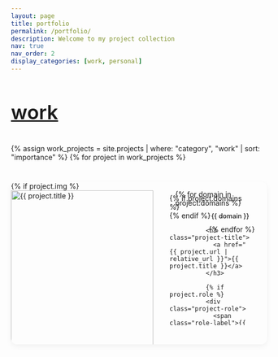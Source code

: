 ```yaml
---
layout: page
title: portfolio
permalink: /portfolio/
description: Welcome to my project collection
nav: true
nav_order: 2
display_categories: [work, personal]
---
```


<!DOCTYPE html>
<html lang="en">
<head>
  <meta charset="UTF-8">
  <meta name="viewport" content="width=device-width, initial-scale=1.0">
  <title>Portfolio</title>
  <style>
    /* Import elegant fonts */
    @import url('https://fonts.googleapis.com/css2?family=Playfair+Display:wght@400;500;600;700&family=Source+Sans+Pro:wght@300;400;600&display=swap');

    /* Base styling for projects page */
    .projects-wrapper {
      font-family: 'Source Sans Pro', var(--global-font-family), sans-serif;
      color: var(--global-text-color);
      max-width: 100%;
      margin: 0 auto;
    }

    /* Section styling */
    .project-section {
      margin-bottom: 4rem;
    }

    .section-title {
      font-family: 'Playfair Display', var(--global-serif-font-family), serif;
      font-size: 2.4rem;
      font-weight: 600;
      color: var(--global-theme-color);
      margin-bottom: 2rem;
      padding-bottom: 0.5rem;
      border-bottom: 1px solid var(--global-divider-color);
    }

    a .section-title {
      text-decoration: none;
    }

    /* Project card styling */
    .project-list {
      display: flex;
      flex-direction: column;
      gap: 2.5rem;
    }

    .project-card {
      background-color: var(--global-bg-color);
      border-radius: 12px;
      overflow: hidden;
      box-shadow: 0 4px 12px rgba(0, 0, 0, 0.05);
      transition: box-shadow 0.3s ease;
      height: 320px;  /* Fixed height for uniformity */
    }

    .project-card:hover {
      box-shadow: 0 10px 20px rgba(0, 0, 0, 0.08);
    }

    .project-content {
      display: flex;
      flex-direction: row;
      height: 100%;
    }

    /* Project image */
    .project-image {
      flex: 0 0 280px;
      width: 280px;
      height: 320px;
      overflow: hidden;
      position: relative;
    }

    .project-image img {
      width: 100%;
      height: 100%;
      object-fit: cover;
      object-position: center;
      display: block;
    }

    .no-image {
      background-color: var(--global-code-bg-color);
      height: 100%;
    }

    /* Project details */
    .project-details {
      flex: 1;
      padding: 1.5rem 2rem;
      display: flex;
      flex-direction: column;
      position: relative;
    }

    /* Domain tags in top right corner */
    .project-domains {
      position: absolute;
      top: 1rem;
      right: 1.5rem;
      display: flex;
      flex-direction: row;
      align-items: center;
      gap: 0.4rem;
      max-width: 70%;
      flex-wrap: wrap;
      justify-content: flex-end;
    }

    .domain-tag {
      display: inline-block;
      padding: 0.25rem 0.7rem;
      border-radius: 20px;
      font-size: 0.8rem;
      font-weight: 500;
      background-color: transparent;
      color: var(--global-theme-color);
      border: 1px solid var(--global-theme-color);
      white-space: nowrap;
    }

    .project-title {
      font-family: 'Playfair Display', var(--global-serif-font-family), serif;
      font-size: 1.7rem;
      font-weight: 600;
      margin: 0 0 0.4rem 0; /* Reduced top margin */
      letter-spacing: -0.02em;
      padding-right: 6rem; /* Make space for domain tags */
    }

    .project-title a {
      color: var(--global-text-color);
      text-decoration: none;
      transition: color 0.2s ease;
    }

    .project-title a:hover {
      color: var(--global-theme-color);
    }

    /* Role styling - moved under title */
    .project-role {
      margin-bottom: 0.8rem;
    }

    .role-label {
      display: inline-block;
      padding: 0.25rem 0.7rem;
      border-radius: 20px;
      font-size: 0.8rem;
      font-weight: 500;
      background-color: transparent;
      color: var(--global-theme-color);
      border: 1px solid var(--global-theme-color);
      white-space: nowrap;
    }

    .project-description {
      font-size: 1rem;
      line-height: 1.6;
      margin-bottom: 1rem;
      color: var(--global-text-color-light);
      overflow: hidden;
      display: -webkit-box;
      -webkit-line-clamp: 3;
      -webkit-box-orient: vertical;
    }

    /* Read More button */
    .read-more-btn {
      display: inline-block;
      padding: 0.4rem 1rem;
      background-color: var(--global-theme-color);
      color: var(--global-bg-color);
      border-radius: 20px;
      font-size: 0.9rem;
      font-weight: 500;
      text-decoration: none;
      transition: background-color 0.2s ease;
      margin-bottom: 1rem;
      align-self: flex-start;
    }

    .read-more-btn:hover {
      background-color: var(--global-hover-color, #0056b3);
    }

    /* Project metadata (technologies, links) */
    .project-meta {
      margin-top: auto;
      display: flex;
      flex-direction: column;
      gap: 0.8rem;
    }

    .project-tech {
      display: flex;
      flex-wrap: wrap;
      gap: 0.5rem;
    }

    .tech-tag {
      display: inline-block;
      padding: 0.25rem 0.7rem;
      border-radius: 20px;
      font-size: 0.8rem;
      font-weight: 500;
      background-color: transparent;
      color: var(--global-theme-color);
      border: 1px solid var(--global-theme-color);
      transition: transform 0.2s ease;
    }

    .tech-tag:hover {
      transform: translateY(-2px);
    }

    /* Project links */
    .project-links {
      position: absolute;
      bottom: 1.5rem;
      right: 1.5rem;
      display: flex;
      gap: 1rem;
    }

    .project-link {
      display: inline-flex;
      align-items: center;
      gap: 0.4rem;
      color: var(--global-text-color);
      text-decoration: none;
      font-weight: 500;
      font-size: 0.9rem;
      transition: color 0.2s ease;
    }

    .project-link:hover {
      color: var(--global-theme-color);
    }

    .project-link i {
      font-size: 1.1rem;
    }

    /* Media queries for responsiveness */
    @media (max-width: 900px) {
      .project-card {
        height: auto;
        min-height: 500px;
      }
      
      .project-content {
        flex-direction: column;
      }
      
      .project-image {
        flex: none;
        width: 100%;
        height: 220px;
      }
      
      .project-details {
        padding: 1.5rem;
        min-height: 280px;
      }
      
      .project-domains {
        position: relative;
        top: 0;
        right: 0;
        flex-direction: row;
        justify-content: flex-start;
        max-width: 100%;
        margin-bottom: 0.8rem;
      }
      
      .project-title {
        padding-right: 0;
        margin-top: 0.5rem;
      }
      
      .project-links {
        position: relative;
        bottom: 0;
        right: 0;
        margin-top: 1rem;
      }
    }
  </style>
</head>
<body>
  <div class="projects-wrapper">
    <!-- Example of updated project card structure -->
    <section id="work" class="project-section">
      <a id="work" href=".#work">
        <h2 class="section-title">work</h2>
      </a>
      <div class="project-list">
        {% assign work_projects = site.projects | where: "category", "work" | sort: "importance" %}
        {% for project in work_projects %}
        <div class="project-card">
          <div class="project-content">
            <div class="project-image">
              {% if project.img %}
              <a href="{{ project.url | relative_url }}">
                <img src="{{ project.img | relative_url }}" alt="{{ project.title }}" />
              </a>
              {% else %}
              <a href="{{ project.url | relative_url }}">
                <div class="no-image"></div>
              </a>
              {% endif %}
            </div>
            <div class="project-details">
              {% if project.domains %}
              <div class="project-domains">
                {% for domain in project.domains %}
                <span class="domain-tag">{{ domain }}</span>
                {% endfor %}
              </div>
              {% endif %}
              
              <h3 class="project-title">
                <a href="{{ project.url | relative_url }}">{{ project.title }}</a>
              </h3>
              
              {% if project.role %}
              <div class="project-role">
                <span class="role-label">{{ project.role }}</span>
              </div>
              {% endif %}
              
              <div class="project-description">{{ project.description }}</div>
              
              <a href="{{ project.url | relative_url }}" class="read-more-btn">Read More</a>
              
              <div class="project-meta">
                {% if project.tech %}
                <div class="project-tech">
                  {% for tech in project.tech %}
                  <span class="tech-tag">{{ tech }}</span>
                  {% endfor %}
                </div>
                {% endif %}
              </div>
              
              <div class="project-links">
                {% if project.github %}
                <a href="{{ project.github }}" class="project-link" target="_blank" rel="noopener noreferrer">
                  <i class="fab fa-github"></i> GitHub
                </a>
                {% endif %}
                
                {% if project.kaggle %}
                <a href="{{ project.kaggle }}" class="project-link" target="_blank" rel="noopener noreferrer">
                  <i class="fab fa-kaggle"></i> Kaggle
                </a>
                {% endif %}
                
                {% if project.website %}
                <a href="{{ project.website }}" class="project-link" target="_blank" rel="noopener noreferrer">
                  <i class="fas fa-globe"></i> Website
                </a>
                {% endif %}
              </div>
            </div>
          </div>
        </div>
        {% endfor %}
      </div>
    </section>
  </div>
</body>
</html>